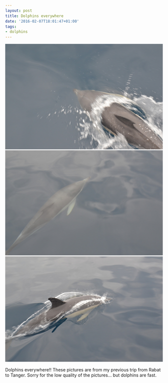 ```yaml
---
layout: post
title: Dolphins everywhere
date: '2016-02-07T18:01:47+01:00'
tags:
- dolphins
---
```

![Dolphins](/files/tumblr_o24xa3FqXl1tq106bo1_1280.jpg)
![Dolphins](/files/tumblr_o24xa3FqXl1tq106bo2_1280.jpg)
![Dolphins](/files/tumblr_o24xa3FqXl1tq106bo3_1280.jpg)


Dolphins everywhere!! These pictures are from my previous trip from Rabat to Tanger. Sorry for the low quality of the pictures… but dolphins are fast.

